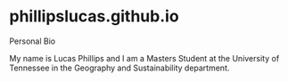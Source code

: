 # phillipslucas.github.io
Personal Bio

My name is Lucas Phillips and I am a Masters Student at the University of Tennessee in the Geography and Sustainability department.